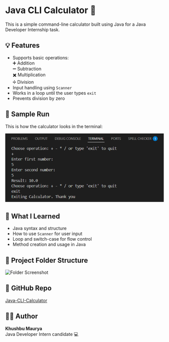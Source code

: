 # Java CLI Calculator 🧮

This is a simple command-line calculator built using Java for a Java Developer Internship task.

## 💡 Features

- Supports basic operations:  
  ➕ Addition  
  ➖ Subtraction  
  ✖️ Multiplication  
  ➗ Division
- Input handling using `Scanner`
- Works in a loop until the user types `exit`
- Prevents division by zero

## 🧪 Sample Run

This is how the calculator looks in the terminal:

![CLI Calculator](Screenshot.png)

## 🧠 What I Learned

- Java syntax and structure  
- How to use `Scanner` for user input  
- Loop and switch-case for flow control  
- Method creation and usage in Java

## 📂 Project Folder Structure

![Folder Screenshot](FolderStructure.png)

## 🔗 GitHub Repo

[Java-CLI-Calculator](https://github.com/khushbumaurya26/Java-CLI-Calculator)

## 🧑‍💻 Author

**Khushbu Maurya**  
Java Developer Intern candidate 💻
